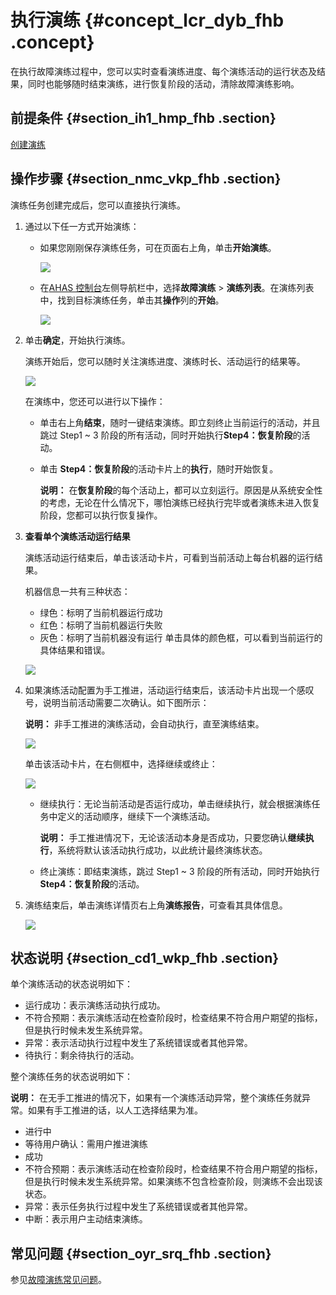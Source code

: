 # 执行演练 {#concept_lcr_dyb_fhb .concept}

在执行故障演练过程中，您可以实时查看演练进度、每个演练活动的运行状态及结果，同时也能够随时结束演练，进行恢复阶段的活动，清除故障演练影响。

## 前提条件 {#section_ih1_hmp_fhb .section}

[创建演练](intl.zh-CN/故障演练/创建演练.md#)

## 操作步骤 {#section_nmc_vkp_fhb .section}

演练任务创建完成后，您可以直接执行演练。

1.  通过以下任一方式开始演练：
    -   如果您刚刚保存演练任务，可在页面右上角，单击**开始演练**。

        ![](https://aliware-images.oss-cn-hangzhou.aliyuncs.com/ahas/sc_chaos_start_details.png) 

    -   在[AHAS 控制台](https://ahas.console.aliyun.com/)左侧导航栏中，选择**故障演练** \> **演练列表**。在演练列表中，找到目标演练任务，单击其**操作**列的**开始**。

        ![](https://aliware-images.oss-cn-hangzhou.aliyuncs.com/ahas/sc_chaos_start.png) 

2.  单击**确定**，开始执行演练。

    演练开始后，您可以随时关注演练进度、演练时长、活动运行的结果等。

    ![](https://aliware-images.oss-cn-hangzhou.aliyuncs.com/ahas/sc_chaos_running_process.png) 

    在演练中，您还可以进行以下操作：

    -   单击右上角**结束**，随时一键结束演练。即立刻终止当前运行的活动，并且跳过 Step1 ~ 3 阶段的所有活动，同时开始执行**Step4：恢复阶段**的活动。
    -   单击 **Step4：恢复阶段**的活动卡片上的**执行**，随时开始恢复。

        **说明：** 在**恢复阶段**的每个活动上，都可以立刻运行。原因是从系统安全性的考虑，无论在什么情况下，哪怕演练已经执行完毕或者演练未进入恢复阶段，您都可以执行恢复操作。

3.  **查看单个演练活动运行结果**

    演练活动运行结束后，单击该活动卡片，可看到当前活动上每台机器的运行结果。

    机器信息一共有三种状态：

    -   绿色：标明了当前机器运行成功
    -   红色：标明了当前机器运行失败
    -   灰色：标明了当前机器没有运行
    单击具体的颜色框，可以看到当前运行的具体结果和错误。

    ![](https://aliware-images.oss-cn-hangzhou.aliyuncs.com/ahas/sc_chaos_running_result2.png) 

4.  如果演练活动配置为手工推进，活动运行结束后，该活动卡片出现一个感叹号，说明当前活动需要二次确认。如下图所示：

    **说明：** 非手工推进的演练活动，会自动执行，直至演练结束。

    ![](https://aliware-images.oss-cn-hangzhou.aliyuncs.com/ahas/sc_chaos_running_result.png) 

    单击该活动卡片，在右侧框中，选择继续或终止：

    ![](https://aliware-images.oss-cn-hangzhou.aliyuncs.com/ahas/sc_chaos_manually_check.png) 

    -   继续执行：无论当前活动是否运行成功，单击继续执行，就会根据演练任务中定义的活动顺序，继续下一个演练活动。

        **说明：** 手工推进情况下，无论该活动本身是否成功，只要您确认**继续执行**，系统将默认该活动执行成功，以此统计最终演练状态。

    -   终止演练：即结束演练，跳过 Step1 ~ 3 阶段的所有活动，同时开始执行**Step4：恢复阶段**的活动。
5.  演练结束后，单击演练详情页右上角**演练报告**，可查看其具体信息。

    ![](https://aliware-images.oss-cn-hangzhou.aliyuncs.com/ahas/sc_chaos_report.png) 


## 状态说明 {#section_cd1_wkp_fhb .section}

单个演练活动的状态说明如下：

-   运行成功：表示演练活动执行成功。
-   不符合预期：表示演练活动在检查阶段时，检查结果不符合用户期望的指标，但是执行时候未发生系统异常。
-   异常：表示活动执行过程中发生了系统错误或者其他异常。
-   待执行：剩余待执行的活动。

整个演练任务的状态说明如下：

**说明：** 在无手工推进的情况下，如果有一个演练活动异常，整个演练任务就异常。如果有手工推进的话，以人工选择结果为准。

-   进行中
-   等待用户确认：需用户推进演练
-   成功
-   不符合预期：表示演练活动在检查阶段时，检查结果不符合用户期望的指标，但是执行时候未发生系统异常。如果演练不包含检查阶段，则演练不会出现该状态。
-   异常：表示任务执行过程中发生了系统错误或者其他异常。
-   中断：表示用户主动结束演练。

## 常见问题 {#section_oyr_srq_fhb .section}

参见[故障演练常见问题](../../../../../intl.zh-CN/.md#)。

